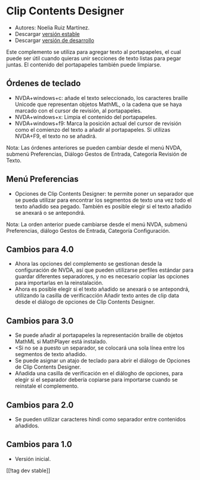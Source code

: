 # Clip Contents Designer #
*   Autores: Noelia Ruiz Martínez.
*   Descargar [versión estable][1]
*   Descargar [versión de desarrollo][2]

Este complemento se utiliza para agregar texto al portapapeles, el cual
puede ser útil cuando quieras unir secciones de texto listas para pegar
juntas.  El contenido del portapapeles también puede limpiarse.

## Órdenes de teclado ##
*   NVDA+windows+c: añade el texto seleccionado, los caracteres braille
    Unicode que representan objetos MathML, o la cadena que se haya marcado
    con el cursor de revisión, al portapapeles.
*   NVDA+windows+x: Limpia el contenido del portapapeles.
*   NVDA+windows+f9: Marca la posición actual del cursor de revisión como el
    comienzo del texto a añadir al portapapeles.  Si utilizas NVDA+F9, el
    texto no se añadirá.

Nota: Las órdenes anteriores se pueden cambiar desde el menú NVDA, submenú
Preferencias, Diálogo Gestos de Entrada, Categoría Revisión de Texto.

## Menú Preferencias ##
*   Opciones de Clip Contents Designer: te permite poner un separador que se pueda  utilizar para encontrar los segmentos de texto una vez todo el texto añadido sea pegado.
También es posible elegir si el texto añadido se anexará o se antepondrá.

Nota: La orden anterior puede cambiarse desde el menú NVDA, submenú
Preferencias, diálogo Gestos de Entrada, Categoría Configuración.

## Cambios para 4.0 ##
*   Ahora las opciones del complemento se gestionan desde la configuración
    de NVDA, así que pueden utilizarse perfiles estándar para guardar
    diferentes separadores, y no es necesario copiar las opciones para
    importarlas en la reinstalación.
*   Ahora es posible elegir si el texto añadido se anexará o se antepondrá,
    utilizando la casilla de verificacción Añadir texto antes de clip data
    desde el diálogo de opciones de Clip Contents Designer.

## Cambios para 3.0 ##
*   Se puede añadir al portapapeles la representación braille de objetos
    MathML si MathPlayer está instalado.
*   <Si no se a puesto un separador, se colocará una sola línea entre los
    segmentos de texto añadido.
*   Se puede asignar un atajo de teclado para abrir el diálogo de Opciones
    de Clip Contents Designer.
*   Añadida una casilla de verificación en el diálogho de opciones, para
    elegir si el separador debería copiarse para importarse cuando se
    reinstale el complemento.

## Cambios para 2.0 ##
*   Se pueden utilizar caracteres hindi como separador entre contenidos
    añadidos.

## Cambios para 1.0 ##
*   Versión inicial.

[[!tag dev stable]]

[1]: http://addons.nvda-project.org/files/get.php?file=ccd

[2]: http://addons.nvda-project.org/files/get.php?file=ccd-dev
